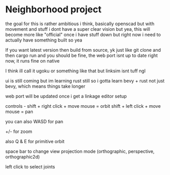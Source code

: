 # Neighborhood project

the goal for this is rather ambitious i think, basically openscad but with movement and stuff i dont have a super clear vision but yea, this will become more like "official" once i have stuff down but right now i need to actually have something built so yea

If you want latest version then build from source, yk just like git clone and then cargo run and you should be fine, the web port isnt up to date right now, it runs fine on native

I think ill call it ugoku or something like that but linksim isnt tuff ngl

ui is still coming but im learning rust still so i gotta learn bevy + rust not just bevy, which means things take longer

web port will be updated once i get a linkage editor setup


controls -
shift + right click + move mouse = orbit
shift + left click + move mouse = pan

you can also WASD for pan

+/- for zoom

also Q & E for primitive orbit 

space bar to change view projection mode (orthographic, perspective, orthographic2d)

left click to select joints

